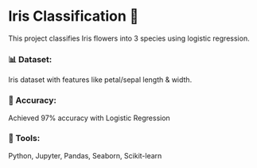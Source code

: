 # Iris Classification 🌸
This project classifies Iris flowers into 3 species using logistic regression.

### 📊 Dataset:
Iris dataset with features like petal/sepal length & width.

### 🚀 Accuracy:
Achieved 97% accuracy with Logistic Regression

### 📁 Tools:
Python, Jupyter, Pandas, Seaborn, Scikit-learn
